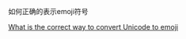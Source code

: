如何正确的表示emoji符号

[What is the correct way to convert Unicode to emoji](https://stackoverflow.com/questions/51640509/what-is-the-correct-way-to-convert-unicode-to-emoji)